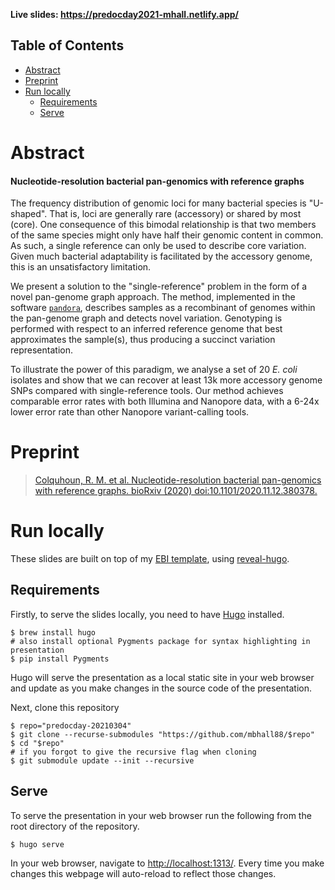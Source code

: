 **Live slides: <https://predocday2021-mhall.netlify.app/>**

[TOC levels=1-3]: #

## Table of Contents
- [Abstract](#abstract)
- [Preprint](#preprint)
- [Run locally](#run-locally)
  - [Requirements](#requirements)
  - [Serve](#serve)

# Abstract

#### Nucleotide-resolution bacterial pan-genomics with reference graphs

The frequency distribution of genomic loci for many bacterial species is "U-shaped".
That is, loci are generally rare (accessory) or shared by most (core). One consequence
of this bimodal relationship is that two members of the same species might only have
half their genomic content in common. As such, a single reference can only be used to
describe core variation. Given much bacterial adaptability is facilitated by the
accessory genome, this is an unsatisfactory limitation.

We present a solution to the "single-reference" problem in the form of a novel
pan-genome graph approach. The method, implemented in the software [`pandora`][pandora],
describes samples as a recombinant of genomes within the pan-genome graph and detects
novel variation. Genotyping is performed with respect to an inferred reference genome
that best approximates the sample(s), thus producing a succinct variation
representation.

To illustrate the power of this paradigm, we analyse a set of 20 *E. coli* isolates and
show that we can recover at least 13k more accessory genome SNPs compared with
single-reference tools. Our method achieves comparable error rates with both Illumina
and Nanopore data, with a 6-24x lower error rate than other Nanopore variant-calling
tools.

# Preprint

> [Colquhoun, R. M. et al. Nucleotide-resolution bacterial pan-genomics with reference graphs. bioRxiv (2020) doi:10.1101/2020.11.12.380378.](https://doi.org/10.1101/2020.11.12.380378)

# Run locally

These slides are built on top of my [EBI template][template], using [reveal-hugo].

## Requirements

Firstly, to serve the slides locally, you need to have [Hugo][hugo] installed.

```shell
$ brew install hugo
# also install optional Pygments package for syntax highlighting in presentation
$ pip install Pygments
```

Hugo will serve the presentation as a local static site in your web browser and update
as you make changes in the source code of the presentation.

Next, clone this repository

```shell
$ repo="predocday-20210304"
$ git clone --recurse-submodules "https://github.com/mbhall88/$repo"
$ cd "$repo"
# if you forgot to give the recursive flag when cloning
$ git submodule update --init --recursive
```

## Serve

To serve the presentation in your web browser run the following from the root directory
of the repository.

```shell
$ hugo serve
```

In your web browser, navigate to <http://localhost:1313/>. Every time you make changes
this webpage will auto-reload to reflect those changes.

[hugo]: https://gohugo.io/
[pandora]: https://github.com/rmcolq/pandora
[reveal-hugo]: https://github.com/dzello/reveal-hugo
[template]: https://github.com/mbhall88/reveal-hugo-ebi
[config]: https://github.com/dzello/reveal-hugo#configuration
[example]: https://tac2.netlify.app/#/
[forestry-blog]: https://forestry.io/blog/harness-the-power-of-static-to-create-presentations/
[netlify]: https://www.netlify.com/
[netlify-docs]: https://docs.netlify.com/configure-builds/get-started/
[reveal-hugo-logo]: https://reveal-hugo.dzello.com/logo-example/#/
[reveal-hugo-tut]: https://github.com/dzello/reveal-hugo#tutorial
[revealjs]: https://revealjs.com/
[robot-lung]: https://revealjs-themes.dzello.com/robot-lung.html#/
[sections]: https://github.com/dzello/reveal-hugo#root-vs-section-presentations
[weight]: https://forestry.io/blog/harness-the-power-of-static-to-create-presentations/#additional-markdown-files

